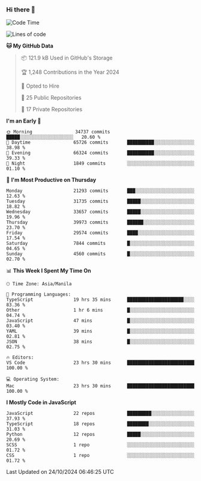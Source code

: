 ### Hi there 👋

<!--START_SECTION:waka-->
![Code Time](http://img.shields.io/badge/Code%20Time-1%2C233%20hrs%205%20mins-blue)

![Lines of code](https://img.shields.io/badge/From%20Hello%20World%20I%27ve%20Written-67.2%20million%20lines%20of%20code-blue)

**🐱 My GitHub Data** 

> 📦 121.9 kB Used in GitHub's Storage 
 > 
> 🏆 1,248 Contributions in the Year 2024
 > 
> 💼 Opted to Hire
 > 
> 📜 25 Public Repositories 
 > 
> 🔑 17 Private Repositories 
 > 
**I'm an Early 🐤** 

```text
🌞 Morning                34737 commits       █████░░░░░░░░░░░░░░░░░░░░   20.60 % 
🌆 Daytime                65726 commits       ██████████░░░░░░░░░░░░░░░   38.98 % 
🌃 Evening                66324 commits       ██████████░░░░░░░░░░░░░░░   39.33 % 
🌙 Night                  1849 commits        ░░░░░░░░░░░░░░░░░░░░░░░░░   01.10 % 
```
📅 **I'm Most Productive on Thursday** 

```text
Monday                   21293 commits       ███░░░░░░░░░░░░░░░░░░░░░░   12.63 % 
Tuesday                  31735 commits       █████░░░░░░░░░░░░░░░░░░░░   18.82 % 
Wednesday                33657 commits       █████░░░░░░░░░░░░░░░░░░░░   19.96 % 
Thursday                 39973 commits       ██████░░░░░░░░░░░░░░░░░░░   23.70 % 
Friday                   29574 commits       ████░░░░░░░░░░░░░░░░░░░░░   17.54 % 
Saturday                 7844 commits        █░░░░░░░░░░░░░░░░░░░░░░░░   04.65 % 
Sunday                   4560 commits        █░░░░░░░░░░░░░░░░░░░░░░░░   02.70 % 
```


📊 **This Week I Spent My Time On** 

```text
🕑︎ Time Zone: Asia/Manila

💬 Programming Languages: 
TypeScript               19 hrs 35 mins      █████████████████████░░░░   83.36 % 
Other                    1 hr 6 mins         █░░░░░░░░░░░░░░░░░░░░░░░░   04.74 % 
JavaScript               47 mins             █░░░░░░░░░░░░░░░░░░░░░░░░   03.40 % 
YAML                     39 mins             █░░░░░░░░░░░░░░░░░░░░░░░░   02.81 % 
JSON                     38 mins             █░░░░░░░░░░░░░░░░░░░░░░░░   02.75 % 

🔥 Editors: 
VS Code                  23 hrs 30 mins      █████████████████████████   100.00 % 

💻 Operating System: 
Mac                      23 hrs 30 mins      █████████████████████████   100.00 % 
```

**I Mostly Code in JavaScript** 

```text
JavaScript               22 repos            █████████░░░░░░░░░░░░░░░░   37.93 % 
TypeScript               18 repos            ████████░░░░░░░░░░░░░░░░░   31.03 % 
Python                   12 repos            █████░░░░░░░░░░░░░░░░░░░░   20.69 % 
SCSS                     1 repo              ░░░░░░░░░░░░░░░░░░░░░░░░░   01.72 % 
CSS                      1 repo              ░░░░░░░░░░░░░░░░░░░░░░░░░   01.72 % 
```




 Last Updated on 24/10/2024 06:46:25 UTC
<!--END_SECTION:waka-->
